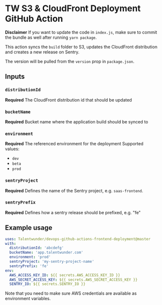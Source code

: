 # TW S3 & CloudFront Deployment GitHub Action 

**Disclaimer**
If you want to update the code in `index.js`, make sure to commit the bundle as well after running `yarn package`.

This action syncs the `build` folder to S3, updates the CloudFront distribution and 
creates a new release on Sentry.

The version will be pulled from the `version` prop in `package.json`.

## Inputs

### `distributionId`

**Required** The CloudFront distribution id that should be updated

### `bucketName`

**Required** Bucket name where the application build should be synced to

### `environment`

**Required** The referenced environment for the deployment
Supported values:
 - `dev`
 - `beta`
 - `prod`
 
### `sentryProject`

**Required** Defines the name of the Sentry project, e.g. `saas-frontend`.
 
### `sentryPrefix`
  
**Required** Defines how a sentry release should be prefixed, e.g. "fe"

## Example usage

```yaml
uses: Talentwunder/devops-github-actions-frontend-deployment@master
with:
  distributionId: 'abcdefg'
  bucketName: 'app.talentwunder.com'
  environment: 'prod'
  sentryProject: 'my-sentry-project-name'
  sentryPrefix: 'fe'
env:
  AWS_ACCESS_KEY_ID: ${{ secrets.AWS_ACCESS_KEY_ID }}
  AWS_SECRET_ACCESS_KEY: ${{ secrets.AWS_SECRET_ACCESS_KEY }}
  SENTRY_IO: ${{ secrets.SENTRY_IO }}
```

Note that you need to make sure AWS credentials are available as environment variables.
